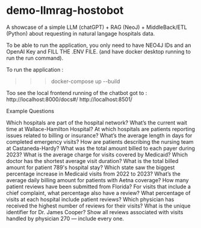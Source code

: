 # demo-llmrag-hostobot
A showcase of a simple LLM (chatGPT) + RAG (NeoJ) + MiddleBack/ETL (Python) about requesting in natural langage hospitals data.

To be able to run the application, you only need to have NEO4J IDs and an OpenAI Key and FILL THE .ENV FILE. (and have docker desktop running to run the run command).

To run the application :
>>> docker-compose up --build

Too see the local frontend running of the chatbot got to :
http://localhost:8000/docs#/
http://localhost:8501/




Example Questions

Which hospitals are part of the hospital network?
What’s the current wait time at Wallace-Hamilton Hospital?
At which hospitals are patients reporting issues related to billing or insurance?
What’s the average length in days for completed emergency visits?
How are patients describing the nursing team at Castaneda-Hardy?
What was the total amount billed to each payer during 2023?
What is the average charge for visits covered by Medicaid?
Which doctor has the shortest average visit duration?
What is the total billed amount for patient 789's hospital stay?
Which state saw the biggest percentage increase in Medicaid visits from 2022 to 2023?
What’s the average daily billing amount for patients with Aetna coverage?
How many patient reviews have been submitted from Florida?
For visits that include a chief complaint, what percentage also have a review?
What percentage of visits at each hospital include patient reviews?
Which physician has received the highest number of reviews for their visits?
What is the unique identifier for Dr. James Cooper?
Show all reviews associated with visits handled by physician 270 — include every one.
